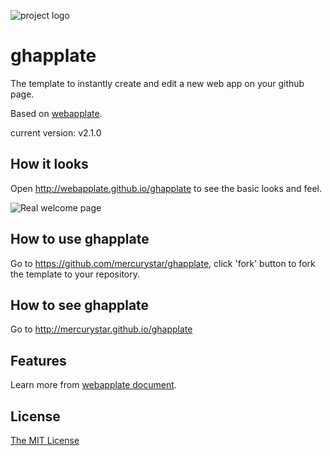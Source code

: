 ![project logo](https://raw.github.com/webapplate/ghapplate/gh-pages/public/style/icons/icon128.png) 

# ghapplate 

The template to instantly create and edit a new web app on your github page.

Based on [webapplate](http://webapplate.github.io/).

current version: v2.1.0

## How it looks

Open http://webapplate.github.io/ghapplate to see the basic looks and feel.

![Real welcome page](http://i.imgur.com/8AGwXCG.png)

## How to use ghapplate

Go to https://github.com/mercurystar/ghapplate, click 'fork' button to fork the template to your repository.

## How to see ghapplate

Go to http://mercurystar.github.io/ghapplate 

## Features

Learn more from [webapplate document](https://github.com/webapplate/webapplate/wiki).

## License

[The MIT License](http://opensource.org/licenses/MIT)
